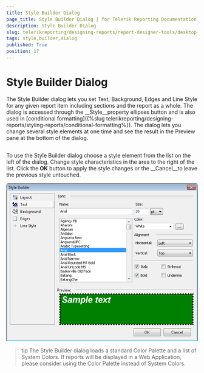 ```yaml
---
title: Style Builder Dialog
page_title: Style Builder Dialog | for Telerik Reporting Documentation
description: Style Builder Dialog
slug: telerikreporting/designing-reports/report-designer-tools/desktop-designers/tools/style-builder-dialog
tags: style,builder,dialog
published: True
position: 17
---
```


# Style Builder Dialog



The Style Builder dialog lets you set Text, Background, Edges and Line Style for any given report item including sections and the report as a whole. The dialog is accessed through the __Style__property ellipses button and is also used in [conditional formatting]({%slug telerikreporting/designing-reports/styling-reports/conditional-formatting%}). The dialog lets you change several style elements at one time and see the result in the Preview pane at the bottom of the dialog.
      

## 

To use the Style Builder dialog choose a style element from the list on the left of the dialog. Change style characteristics in the area to the right of the list. Click the __OK__ button to apply the style changes or the __Cancel__to leave the previous style untouched.  
          
  ![](images/Style5.png)

>tip The Style Builder dialog loads a standard Color Palette and a list of System Colors. If reports will be displayed in a            Web Application,  please consider using the Color Palette instead of System Colors.          

